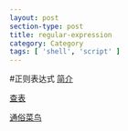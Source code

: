 ```yaml
---
layout: post
section-type: post
title: regular-expression
category: Category
tags: [ 'shell', 'script' ]
---
```

#正则表达式
[简介](http://www.runoob.com/regexp/regexp-syntax.html)

[查表](http://c.biancheng.net/cpp/html/1427.html)

[通俗菜鸟](http://www.jb51.net/tools/zhengze.html#testing)
